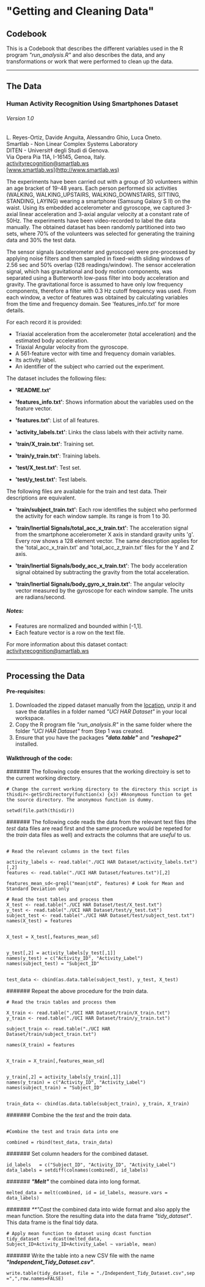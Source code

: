 
# "Getting and Cleaning Data"  




## Codebook
This is a Codebook that describes the different variables used in the R program _"run_analysis.R"_ and also describes the data, and any transformations or work that were performed to clean up the data.


***
## The Data

### Human Activity Recognition Using Smartphones Dataset        
###### _Version 1.0_  

L. Reyes-Ortiz, Davide Anguita, Alessandro Ghio, Luca Oneto.  
Smartlab - Non Linear Complex Systems Laboratory  
DITEN - Universit‡ degli Studi di Genova.  
Via Opera Pia 11A, I-16145, Genoa, Italy.  
[activityrecognition@smartlab.ws](mailto:activityrecognition@smartlab.ws)  
[www.smartlab.ws](http://www.smartlab.ws)  



The experiments have been carried out with a group of 30 volunteers within an age bracket of 19-48 years. Each person performed six activities (WALKING, WALKING_UPSTAIRS, WALKING_DOWNSTAIRS, SITTING, STANDING, LAYING) wearing a smartphone (Samsung Galaxy S II) on the waist. Using its embedded accelerometer and gyroscope, we captured 3-axial linear acceleration and 3-axial angular velocity at a constant rate of 50Hz. The experiments have been video-recorded to label the data manually. The obtained dataset has been randomly partitioned into two sets, where 70% of the volunteers was selected for generating the training data and 30% the test data. 

The sensor signals (accelerometer and gyroscope) were pre-processed by applying noise filters and then sampled in fixed-width sliding windows of 2.56 sec and 50% overlap (128 readings/window). The sensor acceleration signal, which has gravitational and body motion components, was separated using a Butterworth low-pass filter into body acceleration and gravity. The gravitational force is assumed to have only low frequency components, therefore a filter with 0.3 Hz cutoff frequency was used. From each window, a vector of features was obtained by calculating variables from the time and frequency domain. See 'features_info.txt' for more details. 

For each record it is provided:

- Triaxial acceleration from the accelerometer (total acceleration) and the estimated body acceleration.
- Triaxial Angular velocity from the gyroscope. 
- A 561-feature vector with time and frequency domain variables. 
- Its activity label. 
- An identifier of the subject who carried out the experiment.

The dataset includes the following files:


- **'README.txt'**

- **'features_info.txt'**: Shows information about the variables used on the feature vector.

- **'features.txt'**: List of all features.

- **'activity_labels.txt'**: Links the class labels with their activity name.

- **'train/X_train.txt'**: Training set.

- **'train/y_train.txt'**: Training labels.

- **'test/X_test.txt'**: Test set.

- **'test/y_test.txt'**: Test labels.

The following files are available for the train and test data. Their descriptions are equivalent. 

- **'train/subject_train.txt'**: Each row identifies the subject who performed the activity for each window sample. Its range is from 1 to 30. 

- **'train/Inertial Signals/total_acc_x_train.txt'**: The acceleration signal from the smartphone accelerometer X axis in standard gravity units 'g'. Every row shows a 128 element vector. The same description applies for the 'total_acc_x_train.txt' and 'total_acc_z_train.txt' files for the Y and Z axis. 

- **'train/Inertial Signals/body_acc_x_train.txt'**: The body acceleration signal obtained by subtracting the gravity from the total acceleration. 

- **'train/Inertial Signals/body_gyro_x_train.txt'**: The angular velocity vector measured by the gyroscope for each window sample. The units are radians/second. 

##### Notes: 

- Features are normalized and bounded within [-1,1].
- Each feature vector is a row on the text file.

For more information about this dataset contact: [activityrecognition@smartlab.ws](mailto:activityrecognition@smartlab.ws)

***

## Processing the Data

#### Pre-requisites:
1.  Downloaded the zipped dataset manually from the [location](https://d396qusza40orc.cloudfront.net/getdata%2Fprojectfiles%2FUCI%20HAR%20Dataset.zip), unzip it and save the datafiles in a folder named _"UCI HAR Dataset"_ in your local workspace.
2.  Copy the R program file _"run_analysis.R"_ in the same folder where the folder _"UCI HAR Dataset"_ from Step 1 was created.
3.  Ensure that you have the packages **_"data.table"_** and **_"reshape2"_** installed.  

#### Walkthrough of the code:  

####### The following code ensures that the working directoiry is set to the current working directory.  
```{r}
# Change the current working directory to the directory this script is  
thisdir<-getSrcDirectory(function(x) {x}) #Anonymous function to get the source directory. The anonymous function is dummy.

setwd(file.path(thisdir))

```

####### The following code reads the data from the relevant text files (the _test_ data files are read first and the same procedure would be repeted for the _train_ data files as well) and extracts the columns that are _useful_ to us. 
```{r}

# Read the relevant columns in the text files

activity_labels <- read.table("./UCI HAR Dataset/activity_labels.txt")[,2]
features <- read.table("./UCI HAR Dataset/features.txt")[,2]

features_mean_sd<-grepl("mean|std", features) # Look for Mean and Standard Deviation only

# Read the test tables and process them
X_test <- read.table("./UCI HAR Dataset/test/X_test.txt")
y_test <- read.table("./UCI HAR Dataset/test/y_test.txt")
subject_test <- read.table("./UCI HAR Dataset/test/subject_test.txt")
names(X_test) = features


X_test = X_test[,features_mean_sd]


y_test[,2] = activity_labels[y_test[,1]]
names(y_test) = c("Activity_ID", "Activity_Label")
names(subject_test) = "Subject_ID"


test_data <- cbind(as.data.table(subject_test), y_test, X_test)
```
####### Repeat the above procedure for the _train_ data.  

```{r}
# Read the train tables and process them

X_train <- read.table("./UCI HAR Dataset/train/X_train.txt")
y_train <- read.table("./UCI HAR Dataset/train/y_train.txt")

subject_train <- read.table("./UCI HAR Dataset/train/subject_train.txt")

names(X_train) = features


X_train = X_train[,features_mean_sd]


y_train[,2] = activity_labels[y_train[,1]]
names(y_train) = c("Activity_ID", "Activity_Label")
names(subject_train) = "Subject_ID"


train_data <- cbind(as.data.table(subject_train), y_train, X_train)
```
####### Combine the the _test_ and the _train_ data.   

```{r}

#Combine the test and train data into one

combined = rbind(test_data, train_data)
```

####### Set column headers for the combined dataset.  
```{r}
id_labels   = c("Subject_ID", "Activity_ID", "Activity_Label")
data_labels = setdiff(colnames(combined), id_labels)
```

####### _**"Melt"**_ the combined data into long format.  
```{r}
melted_data = melt(combined, id = id_labels, measure.vars = data_labels)
```
####### _**"Cast_ the combined data into wide format and also apply the mean function. Store the resulting data into the data frame _"tidy_dataset"_. This data frame is the final tidy data.   
```{r}
# Apply mean function to dataset using dcast function
tidy_dataset   = dcast(melted_data, Subject_ID+Activity_ID+Activity_Label ~ variable, mean)
```
####### Write the table into a new CSV file with the name _**"Independent_Tidy_Dataset.csv"**_.  
```{r}
write.table(tidy_dataset, file = "./Independent_Tidy_Dataset.csv",sep =",",row.names=FALSE)
```
